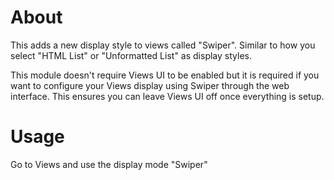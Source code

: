 About
=====

This adds a new display style to views called "Swiper". Similar to how you
select "HTML List" or "Unformatted List" as display styles.

This module doesn't require Views UI to be enabled but it is required if you
want to configure your Views display using Swiper through the web
interface. This ensures you can leave Views UI off once everything is setup.

Usage
=====

Go to Views and use the display mode "Swiper"
